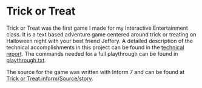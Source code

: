 # Trick or Treat


Trick or Treat was the first game I made for my Interactive Entertainment class. It is a text based adventure game centered around trick or treating on Halloween night with your best friend Jeffery. A detailed description of the technical accomplishments in this project can be found in the [technical report](tech_report.txt). The commands needed for a full playthrough can be found in [playthrough.txt](playthrough.txt).


The source for the game was written with Inform 7 and can be found at [Trick or Treat.inform/Source/story](https://github.com/RSK11/trick-or-treat/blob/master/Trick%20or%20Treat.inform/Source/story.ni).
